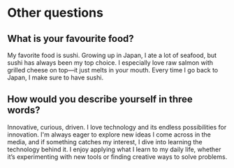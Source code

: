 # Other questions

## What is your favourite food?

My favorite food is sushi. Growing up in Japan, I ate a lot of seafood, but sushi has always been my top choice. I especially love raw salmon with grilled cheese on top—it just melts in your mouth. Every time I go back to Japan, I make sure to have sushi.

## How would you describe yourself in three words?

Innovative, curious, driven. I love technology and its endless possibilities for innovation. I'm always eager to explore new ideas I come across in the media, and if something catches my interest, I dive into learning the technology behind it. I enjoy applying what I learn to my daily life, whether it’s experimenting with new tools or finding creative ways to solve problems.
